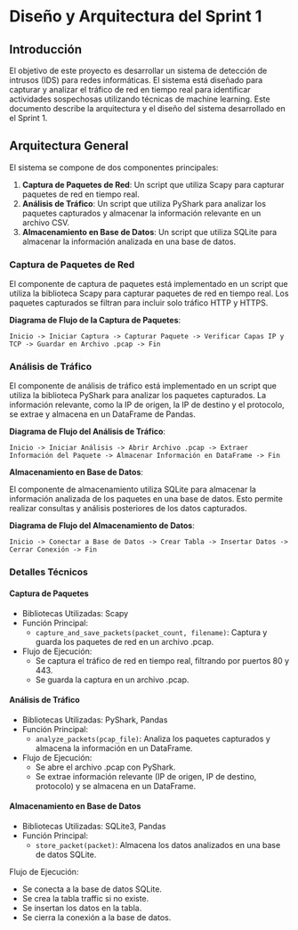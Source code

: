 # Diseño y Arquitectura del Sprint 1

## Introducción

El objetivo de este proyecto es desarrollar un sistema de detección de intrusos (IDS) para redes informáticas. El sistema está diseñado para capturar y analizar el tráfico de red en tiempo real para identificar actividades sospechosas utilizando técnicas de machine learning. Este documento describe la arquitectura y el diseño del sistema desarrollado en el Sprint 1.

## Arquitectura General

El sistema se compone de dos componentes principales:

1. **Captura de Paquetes de Red**: Un script que utiliza Scapy para capturar paquetes de red en tiempo real.
2. **Análisis de Tráfico**: Un script que utiliza PyShark para analizar los paquetes capturados y almacenar la información relevante en un archivo CSV.
3. **Almacenamiento en Base de Datos**: Un script que utiliza SQLite para almacenar la información analizada en una base de datos.

### Captura de Paquetes de Red

El componente de captura de paquetes está implementado en un script que utiliza la biblioteca Scapy para capturar paquetes de red en tiempo real. Los paquetes capturados se filtran para incluir solo tráfico HTTP y HTTPS.

**Diagrama de Flujo de la Captura de Paquetes**:

```plaintext
Inicio -> Iniciar Captura -> Capturar Paquete -> Verificar Capas IP y TCP -> Guardar en Archivo .pcap -> Fin
```
### Análisis de Tráfico

El componente de análisis de tráfico está implementado en un script que utiliza la biblioteca PyShark para analizar los paquetes capturados. La información relevante, como la IP de origen, la IP de destino y el protocolo, se extrae y almacena en un DataFrame de Pandas.

**Diagrama de Flujo del Análisis de Tráfico**:

```plaintext
Inicio -> Iniciar Análisis -> Abrir Archivo .pcap -> Extraer Información del Paquete -> Almacenar Información en DataFrame -> Fin
```
**Almacenamiento en Base de Datos**:

El componente de almacenamiento utiliza SQLite para almacenar la información analizada de los paquetes en una base de datos. Esto permite realizar consultas y análisis posteriores de los datos capturados.

**Diagrama de Flujo del Almacenamiento de Datos**:

```plaintext
Inicio -> Conectar a Base de Datos -> Crear Tabla -> Insertar Datos -> Cerrar Conexión -> Fin
```
### Detalles Técnicos
#### Captura de Paquetes
* Bibliotecas Utilizadas: Scapy
* Función Principal:
   * `capture_and_save_packets(packet_count, filename)`: Captura y guarda los paquetes de red en un archivo .pcap.
* Flujo de Ejecución:
   * Se captura el tráfico de red en tiempo real, filtrando por puertos 80 y 443.
   * Se guarda la captura en un archivo .pcap.

#### Análisis de Tráfico
* Bibliotecas Utilizadas: PyShark, Pandas
* Función Principal:
   * `analyze_packets(pcap_file)`: Analiza los paquetes capturados y almacena la información en un DataFrame.
* Flujo de Ejecución:
   * Se abre el archivo .pcap con PyShark.
   * Se extrae información relevante (IP de origen, IP de destino, protocolo) y se almacena en un DataFrame.

#### Almacenamiento en Base de Datos
* Bibliotecas Utilizadas: SQLite3, Pandas
* Función Principal:
   * `store_packet(packet)`: Almacena los datos analizados en una base de datos SQLite.

Flujo de Ejecución:
   * Se conecta a la base de datos SQLite.
   * Se crea la tabla traffic si no existe.
   * Se insertan los datos en la tabla.
   * Se cierra la conexión a la base de datos.

